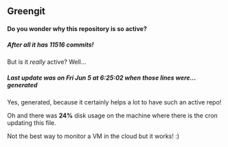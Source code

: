 ## Greengit

#### Do you wonder why this repository is so active?

##### After all it has 11516 commits!

But is it *really* active? Well...

##### Last update was on Fri Jun 5 at 6:25:02 when those lines were... generated

Yes, generated, because it certainly helps a lot to have such an active repo!

Oh and there was **24%** disk usage on the machine
where there is the cron updating this file.

Not the best way to monitor a VM in the cloud but it works! :)
